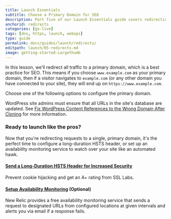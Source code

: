 ```yaml
---
title: Launch Essentials
subtitle: Choose a Primary Domain for SEO
description: Part five of our Launch Essentials guide covers redirecting users to the proper domains and paths.
anchorid: redirects
categories: [go-live]
tags: [dns, https, launch, webops]
type: guide
permalink: docs/guides/launch/redirects/
editpath: launch/05-redirects.md
image: getting-started-Largethumb
---
```


In this lesson, we'll redirect all traffic to a primary domain, which is a best practice for SEO. This means if you choose `www.example.com` as your primary domain, then if a visitor navigates to `example.com` (or any other domain you have connected to your site), they will end up on `https://www.example.com`.

Choose one of the following options to configure the primary domain.

<Partial file="primary-domain.md" />

WordPress site admins must ensure that all URLs in the site's database are updated. See [Fix WordPress Content References to the Wrong Domain After Cloning](/wordpress-broken-links#fix-wordpress-content-references-to-the-wrong-domain-after-cloning) for more information.

### Ready to launch like the pros?

Now that you're redirecting requests to a single, primary domain, it's the perfect time to configure a long-duration HSTS header, or set up an availability monitoring service to watch over your site like an automated hawk.

#### [Send a Long-Duration HSTS Header for Increased Security](/pantheon-yml/#enforce-https--hsts)

Prevent cookie hijacking and get an A+ rating from SSL Labs.

#### [Setup Availability Monitoring](/new-relic/#configure-ping-monitors-for-availability) (Optional)

New Relic provides a free availability monitoring service that sends a request to designated URLs from configured locations at given intervals and alerts you via email if a response fails.
